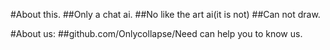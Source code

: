 #About this.
##Only a chat ai.
##No like the art ai(it is not)
##Can not draw.

#About us:
##github.com/Onlycollapse/Need can help you to know us.
